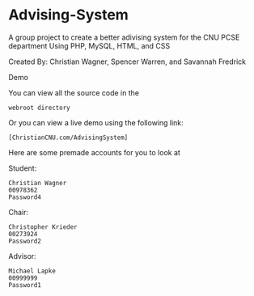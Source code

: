 # Advising-System
A group project to create a better adivising system for the CNU PCSE department
Using PHP, MySQL, HTML, and CSS

Created By:
Christian Wagner, Spencer Warren, and Savannah Fredrick



Demo

You can view all the source code in the

    webroot directory

Or you can view a live demo using the following link:

    [ChristianCNU.com/AdvisingSystem]

Here are some premade accounts for you to look at

Student:

    Christian Wagner
    00978362
    Password4

Chair:

    Christopher Krieder
    00273924
    Password2

Advisor:

    Michael Lapke
    00999999
    Password1

